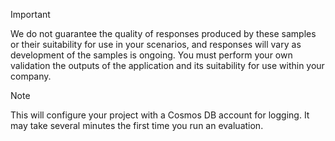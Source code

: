 > [!IMPORTANT]
> We do not guarantee the quality of responses produced by these samples or their suitability for use in your scenarios, and responses will vary as development of the samples is ongoing. You must perform your own validation the outputs of the application and its suitability for use within your company.


> [!NOTE]
> This will configure your project with a Cosmos DB account for logging. It may take several minutes the first time you run an evaluation. 
